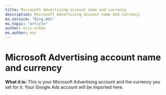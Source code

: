 ```yaml
---
title: Microsoft Advertising account name and currency
description: Microsoft Advertising account name and currency
ms.service: "Bing-Ads"
ms.topic: "article"
author: eric-urban
ms.author: eur
---
```


# Microsoft Advertising account name and currency

**What it is:**  This is your Microsoft Advertising account and the currency you set for it. Your Google Ads account will be imported here.


